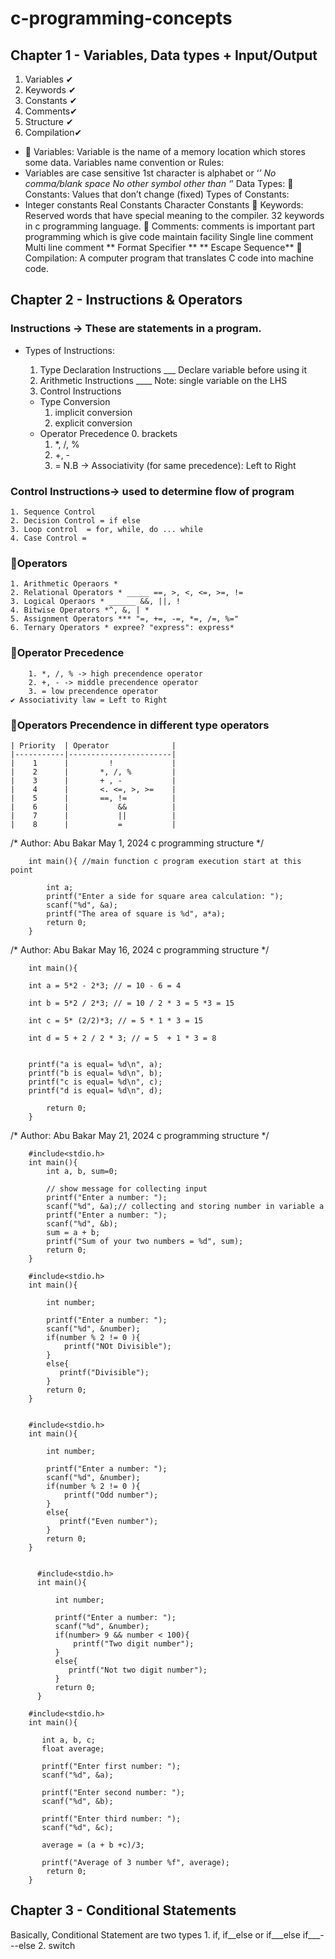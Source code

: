 # c-programming-concepts

## Chapter 1 - Variables, Data types + Input/Output

1. Variables ✔
2. Keywords ✔
3. Constants ✔
4. Comments✔
5. Structure ✔
6. Compilation✔

- 💚 Variables: Variable is the name of a memory location which stores some data.
  Variables name convention or Rules:
- Variables are case sensitive
  1st character is alphabet or ‘_’
  No comma/blank space
  No other symbol other than ‘_’
  Data Types:
  💚 Constants: Values that don’t change (fixed)
  Types of Constants:
- Integer constants
  Real Constants
  Character Constants
  💚 Keywords: Reserved words that have special meaning to the compiler. 32 keywords in c programming language.
  💚 Comments: comments is important part programming which is give code maintain facility
  Single line comment
  Multi line comment
  ** Format Specifier **
  ** Escape Sequence**
  💚 Compilation: A computer program that translates C code into machine code.

## Chapter 2 - Instructions & Operators

### Instructions -> These are statements in a program.
- Types of Instructions:
    1. Type Declaration Instructions ___ Declare variable before using it
    2. Arithmetic Instructions ____ Note: single variable on the LHS
    3. Control Instructions

    * Type Conversion
        1. implicit conversion
        2. explicit conversion
    * Operator Precedence
        0. brackets
        1. *, /, %
        2. +, -
        3. =
        N.B -> Associativity (for same precedence): Left to Right
### Control Instructions-> used to determine flow of program
    1. Sequence Control
    2. Decision Control = if else
    3. Loop control  = for, while, do ... while 
    4. Case Control = 

### 💚Operators 
    1. Arithmetic Operaors *
    2. Relational Operators * _____ ==, >, <, <=, >=, !=
    3. Logical Operaors * ______ &&, ||, !
    4. Bitwise Operators *^, &, | *
    5. Assignment Operators *** "=, +=, -=, *=, /=, %="
    6. Ternary Operators * expree? "express": express*


 
  ###  💚Operator Precedence 
        1. *, /, % -> high precendence operator
        2. +, - -> middle precendence operator
        3. = low precendence operator
    ✔ Associativity law = Left to Right


### 💚Operators Precendence in different type operators
    | Priority  | Operator              |
    |-----------|-----------------------|
    |    1      |         !             |
    |    2      |       *, /, %         |    
    |    3      |       + , -           |    
    |    4      |       <. <=, >, >=    |
    |    5      |       ==, !=          |
    |    6      |           &&          |
    |    7      |           ||          |
    |    8      |           =           |

/*
Author: Abu Bakar
May 1, 2024
c programming structure
*/

```#include<stdio.h> //preprocessor directive
    int main(){ //main function c program execution start at this point
    
        int a;
        printf("Enter a side for square area calculation: ");
        scanf("%d", &a);
        printf("The area of square is %d", a*a);
        return 0;
    }
```
/* 
Author: Abu Bakar
May 16, 2024
c programming structure
*/

```#include<stdio.h>
    int main(){
    
    int a = 5*2 - 2*3; // = 10 - 6 = 4
    
    int b = 5*2 / 2*3; // = 10 / 2 * 3 = 5 *3 = 15
    
    int c = 5* (2/2)*3; // = 5 * 1 * 3 = 15
    
    int d = 5 + 2 / 2 * 3; // = 5  + 1 * 3 = 8
    
    
    printf("a is equal= %d\n", a);
    printf("b is equal= %d\n", b);
    printf("c is equal= %d\n", c);
    printf("d is equal= %d\n", d);
    
        return 0;
    }
```

/*
Author: Abu Bakar
May 21, 2024
c programming structure
*/

```// Example 01
    #include<stdio.h>
    int main(){
        int a, b, sum=0;
    
        // show message for collecting input
        printf("Enter a number: ");
        scanf("%d", &a);// collecting and storing number in variable a
        printf("Enter a number: ");
        scanf("%d", &b);
        sum = a + b;
        printf("Sum of your two numbers = %d", sum);
        return 0;
    }
```

```// Example 02
    #include<stdio.h>
    int main(){
        
        int number;
    
        printf("Enter a number: ");
        scanf("%d", &number);
        if(number % 2 != 0 ){
            printf("NOt Divisible");
        }
        else{
           printf("Divisible"); 
        }
        return 0;
    }
```

```// Example 03

    #include<stdio.h>
    int main(){
        
        int number;
    
        printf("Enter a number: ");
        scanf("%d", &number);
        if(number % 2 != 0 ){
            printf("Odd number");
        }
        else{
           printf("Even number"); 
        }
        return 0;
    }
```

```// Example 04

      #include<stdio.h>
      int main(){
          
          int number;
      
          printf("Enter a number: ");
          scanf("%d", &number);
          if(number> 9 && number < 100){
              printf("Two digit number");
          }
          else{
             printf("Not two digit number"); 
          }
          return 0;
      }
```

```// Example 05
    #include<stdio.h>
    int main(){
        
       int a, b, c;
       float average;
    
       printf("Enter first number: ");
       scanf("%d", &a);
    
       printf("Enter second number: ");
       scanf("%d", &b);
    
       printf("Enter third number: ");
       scanf("%d", &c);
    
       average = (a + b +c)/3;
    
       printf("Average of 3 number %f", average);
        return 0;
    }
```

## Chapter 3 - Conditional Statements
Basically, Conditional Statement are two types
    1. if, if__else or if___else if___---else
    2. switch


